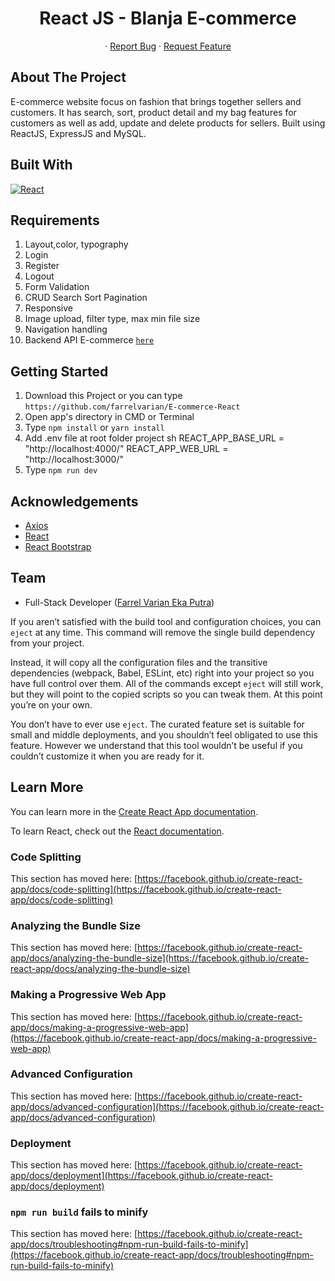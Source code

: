 <h1 align='center'>React JS - Blanja E-commerce</h1>
  <p align="center">
<!--     <a href="link_deploy">View Demo</a> -->
    ·
    <a href="https://github.com/farrelvarian/E-commerce-React/issues">Report Bug</a>
    ·
    <a href="https://github.com/farrelvarian/E-commerce-React/pulls">Request Feature</a>
  </p>


## About The Project

E-commerce website focus on fashion that brings together sellers and customers. It has search, sort, product detail and my bag features for customers as well as add, update and delete products for sellers. Built using ReactJS, ExpressJS and MySQL.

## Built With

[![React](https://repository-images.githubusercontent.com/37153337/9d0a6780-394a-11eb-9fd1-6296a684b124)](https://reactjs.org/)

## Requirements

1. Layout,color, typography
2. Login
3. Register
4. Logout
2. Form Validation
3. CRUD Search Sort Pagination
4. Responsive
5. Image upload, filter type, max min file size
6. Navigation handling
7. Backend API E-commerce [`here`](https://github.com/farrelvarian/backendE-commerce)

## Getting Started

1. Download this Project or you can type `https://github.com/farrelvarian/E-commerce-React`
2. Open app's directory in CMD or Terminal
3. Type `npm install` or `yarn install`
4. Add .env file at root folder project
sh
REACT_APP_BASE_URL = "http://localhost:4000/"
REACT_APP_WEB_URL = "http://localhost:3000/"
5. Type `npm run dev`

## Acknowledgements

- [Axios](https://www.npmjs.com/package/axios)
- [React](https://reactjs.org/)
- [React Bootstrap](https://react-bootstrap.github.io/)

## Team

- Full-Stack Developer ([Farrel Varian Eka Putra](https://github.com/farrelvarian))

If you aren’t satisfied with the build tool and configuration choices, you can `eject` at any time. This command will remove the single build dependency from your project.

Instead, it will copy all the configuration files and the transitive dependencies (webpack, Babel, ESLint, etc) right into your project so you have full control over them. All of the commands except `eject` will still work, but they will point to the copied scripts so you can tweak them. At this point you’re on your own.

You don’t have to ever use `eject`. The curated feature set is suitable for small and middle deployments, and you shouldn’t feel obligated to use this feature. However we understand that this tool wouldn’t be useful if you couldn’t customize it when you are ready for it.

## Learn More

You can learn more in the [Create React App documentation](https://facebook.github.io/create-react-app/docs/getting-started).

To learn React, check out the [React documentation](https://reactjs.org/).

### Code Splitting

This section has moved here: [https://facebook.github.io/create-react-app/docs/code-splitting](https://facebook.github.io/create-react-app/docs/code-splitting)

### Analyzing the Bundle Size

This section has moved here: [https://facebook.github.io/create-react-app/docs/analyzing-the-bundle-size](https://facebook.github.io/create-react-app/docs/analyzing-the-bundle-size)

### Making a Progressive Web App

This section has moved here: [https://facebook.github.io/create-react-app/docs/making-a-progressive-web-app](https://facebook.github.io/create-react-app/docs/making-a-progressive-web-app)

### Advanced Configuration

This section has moved here: [https://facebook.github.io/create-react-app/docs/advanced-configuration](https://facebook.github.io/create-react-app/docs/advanced-configuration)

### Deployment

This section has moved here: [https://facebook.github.io/create-react-app/docs/deployment](https://facebook.github.io/create-react-app/docs/deployment)

### `npm run build` fails to minify

This section has moved here: [https://facebook.github.io/create-react-app/docs/troubleshooting#npm-run-build-fails-to-minify](https://facebook.github.io/create-react-app/docs/troubleshooting#npm-run-build-fails-to-minify)
